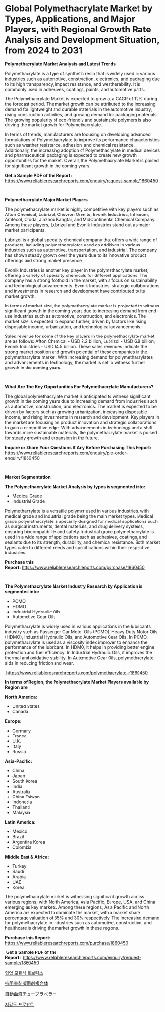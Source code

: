 <p><h1>Global Polymethacrylate Market by Types, Applications, and Major Players, with Regional Growth Rate Analysis and Development Situation, from 2024 to 2031</h1></p><p><strong>Polymethacrylate Market Analysis and Latest Trends</strong></p>
<p><p>Polymethacrylate is a type of synthetic resin that is widely used in various industries such as automotive, construction, electronics, and packaging due to its high transparency, impact resistance, and weatherability. It is commonly used in adhesives, coatings, paints, and automotive parts.</p><p>The Polymethacrylate Market is expected to grow at a CAGR of 12% during the forecast period. The market growth can be attributed to the increasing demand for lightweight and durable materials in the automotive industry, rising construction activities, and growing demand for packaging materials. The growing popularity of eco-friendly and sustainable polymers is also driving the market growth for Polymethacrylate.</p><p>In terms of trends, manufacturers are focusing on developing advanced formulations of Polymethacrylate to improve its performance characteristics such as weather resistance, adhesion, and chemical resistance. Additionally, the increasing adoption of Polymethacrylate in medical devices and pharmaceutical packaging is expected to create new growth opportunities for the market. Overall, the Polymethacrylate Market is poised for significant growth in the coming years.</p></p>
<p><strong>Get a Sample PDF of the Report:&nbsp;</strong> <a href="https://www.reliableresearchreports.com/enquiry/request-sample/1860450">https://www.reliableresearchreports.com/enquiry/request-sample/1860450</a></p>
<p>&nbsp;</p>
<p><strong>Polymethacrylate Major Market Players</strong></p>
<p><p>The polymethacrylate market is highly competitive with key players such as Afton Chemical, Lubrizol, Chevron Oronite, Evonik Industries, Infineum, Amtecol, Croda, Jinzhou Kangtai, and MidContinental Chemical Company. Among these players, Lubrizol and Evonik Industries stand out as major market participants.</p><p>Lubrizol is a global specialty chemical company that offers a wide range of products, including polymethacrylates used as additives in various industries such as automotive, transportation, and industrial. The company has shown steady growth over the years due to its innovative product offerings and strong market presence.</p><p>Evonik Industries is another key player in the polymethacrylate market, offering a variety of specialty chemicals for different applications. The company has a strong foothold in the market, with a focus on sustainability and technological advancements. Evonik Industries' strategic collaborations and investments in research and development have contributed to its market growth.</p><p>In terms of market size, the polymethacrylate market is projected to witness significant growth in the coming years due to increasing demand from end-use industries such as automotive, construction, and electronics. The market size is expected to expand further, driven by factors like rising disposable income, urbanization, and technological advancements.</p><p>Sales revenue for some of the key players in the polymethacrylate market are as follows: Afton Chemical - USD 2.2 billion, Lubrizol - USD 6.8 billion, Evonik Industries - USD 14.5 billion. These sales revenues indicate the strong market position and growth potential of these companies in the polymethacrylate market. With increasing demand for polymethacrylates and advancements in technology, the market is set to witness further growth in the coming years.</p></p>
<p>&nbsp;</p>
<p><strong>What Are The Key Opportunities For Polymethacrylate Manufacturers?</strong></p>
<p><p>The global polymethacrylate market is anticipated to witness significant growth in the coming years due to increasing demand from industries such as automotive, construction, and electronics. The market is expected to be driven by factors such as growing urbanization, increasing disposable income, and rising investments in research and development. Key players in the market are focusing on product innovation and strategic collaborations to gain a competitive edge. With advancements in technology and a shift towards more sustainable materials, the polymethacrylate market is poised for steady growth and expansion in the future.</p></p>
<p><strong>Inquire or Share Your Questions If Any Before Purchasing This Report:</strong> <a href="https://www.reliableresearchreports.com/enquiry/pre-order-enquiry/1860450">https://www.reliableresearchreports.com/enquiry/pre-order-enquiry/1860450</a></p>
<p>&nbsp;</p>
<p><strong>Market Segmentation</strong></p>
<p><strong>The Polymethacrylate Market Analysis by types is segmented into:</strong></p>
<p><ul><li>Medical Grade</li><li>Industrial Grade</li></ul></p>
<p><p>Polymethacrylate is a versatile polymer used in various industries, with medical grade and industrial grade being the main market types. Medical grade polymethacrylate is specially designed for medical applications such as surgical instruments, dental materials, and drug delivery systems, ensuring biocompatibility and safety. Industrial grade polymethacrylate is used in a wide range of applications such as adhesives, coatings, and sealants due to its strength, durability, and chemical resistance. Both market types cater to different needs and specifications within their respective industries.</p></p>
<p><strong>Purchase this Report:&nbsp;</strong><a href="https://www.reliableresearchreports.com/purchase/1860450">https://www.reliableresearchreports.com/purchase/1860450</a></p>
<p>&nbsp;</p>
<p><strong>The Polymethacrylate Market Industry Research by Application is segmented into:</strong></p>
<p><ul><li>PCMO</li><li>HDMO</li><li>Industrial Hydraulic Oils</li><li>Automotive Gear Oils</li></ul></p>
<p><p>Polymethacrylate is widely used in various applications in the lubricants industry such as Passenger Car Motor Oils (PCMO), Heavy Duty Motor Oils (HDMO), Industrial Hydraulic Oils, and Automotive Gear Oils. In PCMO, polymethacrylate is used as a viscosity index improver to enhance the performance of the lubricant. In HDMO, it helps in providing better engine protection and fuel efficiency. In Industrial Hydraulic Oils, it improves the thermal and oxidative stability. In Automotive Gear Oils, polymethacrylate aids in reducing friction and wear.</p></p>
<p><a href="https://www.reliableresearchreports.com/polymethacrylate-r1860450">&nbsp;https://www.reliableresearchreports.com/polymethacrylate-r1860450</a></p>
<p><strong>In terms of Region, the Polymethacrylate Market Players available by Region are:</strong></p>
<p>
    <p> <strong> North America: </strong>
        <ul>
            <li>United States</li>
            <li>Canada</li>
        </ul>
        </p> 
    <p> <strong> Europe: </strong>
        <ul>
            <li>Germany</li>
            <li>France</li>
            <li>U.K.</li>
            <li>Italy</li>
            <li>Russia</li>
        </ul>
        </p> 
    <p> <strong> Asia-Pacific: </strong>
        <ul>
            <li>China</li>
            <li>Japan</li>
            <li>South Korea</li>
            <li>India</li>
            <li>Australia</li>
            <li>China Taiwan</li>
            <li>Indonesia</li>
            <li>Thailand</li>
            <li>Malaysia</li>
        </ul>
        </p> 
    <p> <strong> Latin America: </strong>
        <ul>
            <li>Mexico</li>
            <li>Brazil</li>
            <li>Argentina Korea</li>
            <li>Colombia</li>
        </ul>
        </p> 
    <p> <strong> Middle East & Africa: </strong>
        <ul>
            <li>Turkey</li>
            <li>Saudi</li>
            <li>Arabia</li>
            <li>UAE</li>
            <li>Korea</li>
        </ul>
    </p>
    </p>
<p><p>The polymethacrylate market is witnessing significant growth across various regions, with North America, Asia Pacific, Europe, USA, and China emerging as key markets. Among these regions, Asia Pacific and North America are expected to dominate the market, with a market share percentage valuation of 35% and 30% respectively. The increasing demand for polymethacrylate in industries such as automotive, construction, and healthcare is driving the market growth in these regions.</p></p>
<p><strong>Purchase this Report: </strong><a href="https://www.reliableresearchreports.com/purchase/1860450">https://www.reliableresearchreports.com/purchase/1860450</a></p>
<p>&nbsp;<strong>Get a Sample PDF of the Report:&nbsp;&nbsp;</strong><a href="https://www.reliableresearchreports.com/enquiry/request-sample/1860450">https://www.reliableresearchreports.com/enquiry/request-sample/1860450</a></p>
<p><strong></strong></p>
<p><p><a href="https://medium.com/@crumbles67678/%EA%B3%B5%EB%8F%99%EC%9C%BC%EB%A1%9C-%EB%AA%A8%EB%93%88%ED%98%95-%EB%A1%9C%EB%B3%B4%ED%8B%B1%EC%8A%A4-%EC%8B%9C%EC%9E%A5-%EA%B7%9C%EB%AA%A8-%EB%B0%8F-%EC%A0%90%EC%9C%A0%EC%9C%A8-%EB%B6%84%EC%84%9D-%EC%84%B1%EC%9E%A5-%EB%8F%99%ED%96%A5-%EB%B0%8F-%EC%98%88%EC%B8%A1-2024-2031-c0859256682e">협업 모듈식 로보틱스</a></p><p><a href="https://medium.com/@kaydenjohns1964/%E6%8A%97%E3%82%A4%E3%83%B3%E3%83%92%E3%83%93%E3%82%BF%E3%83%BC%E5%87%9D%E5%9B%BA%E8%A3%9C%E5%8A%A9%E8%A4%87%E5%90%88%E4%BD%93%E5%B8%82%E5%A0%B4%E8%AA%BF%E6%9F%BB-%E7%94%A3%E6%A5%AD%E9%80%B2%E5%8C%96%E3%81%8A%E3%82%88%E3%81%B32031%E5%B9%B4%E3%81%BE%E3%81%A7%E3%81%AE%E4%BA%88%E6%B8%AC-faf7bb7ea553">抗阻害剤凝固剤複合体</a></p><p><a href="https://medium.com/@kaydenjohns1964/%E8%87%AA%E5%8B%95%E8%A1%80%E6%B6%B2%E7%AE%A1%E3%83%A9%E3%83%99%E3%83%A9%E3%83%BC%E5%B8%82%E5%A0%B4%E3%81%AE%E5%8B%95%E5%90%91%E3%81%A8%E6%88%90%E9%95%B7%E3%83%89%E3%83%A9%E3%82%A4%E3%83%90%E3%83%BC%E3%82%92%E5%88%86%E6%9E%90%E3%81%97-2024%E5%B9%B4%E3%81%8B%E3%82%892031%E5%B9%B4%E3%81%BE%E3%81%A7%E3%81%AE%E4%BA%88%E6%B8%AC%E3%82%92%E8%A1%8C%E3%81%84%E3%81%BE%E3%81%99-58c93a49feda">自動血液チューブラベラー</a></p><p><a href="https://medium.com/@crumbles67678/2024%EB%85%84%EB%B6%80%ED%84%B0-2031%EB%85%84%EA%B9%8C%EC%A7%80%EC%9D%98-%EA%B8%80%EB%A1%9C%EB%B2%8C-%EC%A0%80%EA%B0%95%EB%8F%84-%ED%94%84%EB%A1%A0%ED%83%84%ED%8A%B8-%EC%8B%9C%EC%9E%A5-%EA%B8%B0%ED%9A%8C-%EB%B0%8F-%EC%98%88%EC%B8%A1-81e506532426">저강도 프로판트</a></p></p>
